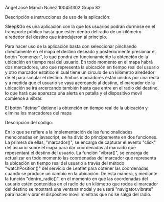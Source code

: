 Ángel José Manch Núñez 100451302 Grupo 82

Descripción e instrucciones de uso de la aplicación:

Sleep&Go es una aplicación con la que los usuarios podrán dormirse en el transporte público hasta que estén dentro del radio de
un kilómetro alrededor del destino que introdujeron al principio.

Para hacer uso de la aplicación basta con seleccionar pinchando directamente en el mapa el destino deseado y posteriormente presionar
el botón "comenzar", lo que pondrá en funcionamiento la obtención de la ubicación en tiempo real del usuario. En todo momento en el mapa habrá dos
marcadores, uno que representa la ubicación en tiempo real del usuario y otro marcador estático el cual tiene un círculo de un kilómetro alrededor de él 
para simular el destino. Ambos marcadores están unidos por una recta y a medida que el usuario se vaya acercando al destino, el marcador de la ubicación 
se irá arcercando también hasta que entre en el radio del destino, lo que hará que aparezca una alerta en patalla y el dispositivo movil comience a vibrar.

El botón "detner" detiene la obtención en tiempo real de la ubicación y elimina los marcadores del mapa

Descripción del código:

En lo que se refiere a la implementación de las funcionalidades mencionadas en javascript, se ha dividido principamente en dos funciones.
La primera de ellas, "marcador()", se encarga de capturar el evento "click" del usuario sobre el mapa para dar coordenadas al marcado que repesentará el
destino del usuario.
La función "vibrar()", se encarga de actualizar en todo momento las coordenadas del marcador que representa la ubicación en tiempo real del usuario a través
del método "watchPosition()" del servicio de Leaflet para obtener las coordenadas cuando se produce un cambio en la ubicación. De esta manera, y mediante la 
función "dentro_radio()", en el momento en que las coordenadas del usuario estén contenidas en el radio de un kilómetro que rodea el marcador del destino se 
mostrará una ventana modal y se usará "navigator.vibrate" para hacer vibrar el dispositivo movil mientras que no se salga del radio.

